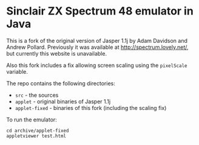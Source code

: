 Sinclair ZX Spectrum 48 emulator in Java
========================================

This is a fork of the original version of Jasper 1.1j by
Adam Davidson and Andrew Pollard. Previously it was available at
http://spectrum.lovely.net/, but currently this website is unavailable.

Also this fork includes a fix allowing screen scaling using the `pixelScale`
variable.

The repo contains the following directories:

* `src` - the sources
* `applet` - original binaries of Jasper 1.1j
* `applet-fixed` - binaries of this fork (including the scaling fix)

To run the emulator:

    cd archive/applet-fixed
    appletviewer test.html
